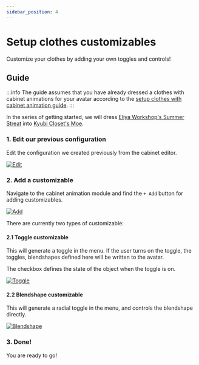 ```yaml
---
sidebar_position: 4
---
```


# Setup clothes customizables

Customize your clothes by adding your own toggles and controls!

## Guide

:::info
The guide assumes that you have already dressed a clothes with cabinet animations for your avatar according to the [setup clothes with cabinet animation guide](setup-clothes-with-cabinet-anim).
:::

In the series of getting started, we will dress [Eliya Workshop's Summer Streat](https://booth.pm/ja/items/4666271) into [Kyubi Closet's Moe](https://kyubihome.booth.pm/items/4667400).

### 1. Edit our previous configuration

Edit the configuration we created previously from the cabinet editor.

[![Edit](/img/setup-customizables-1-edit.png)](/img/setup-customizables-1-edit.png)

### 2. Add a customizable

Navigate to the cabinet animation module and find the `+ Add` button for adding customizables.

[![Add](/img/setup-customizables-2-add.png)](/img/setup-customizables-2-add.png)

There are currently two types of customizable:

#### 2.1 Toggle customizable

This will generate a toggle in the menu. If the user turns on the toggle, the toggles, blendshapes defined here will be written to the avatar.

The checkbox defines the state of the object when the toggle is on.

[![Toggle](/img/setup-customizables-2-toggle.PNG)](/img/setup-customizables-2-toggle.PNG)

#### 2.2 Blendshape customizable

This will generate a radial toggle in the menu, and controls the blendshape directly.

[![Blendshape](/img/setup-customizables-2-bs.PNG)](/img/setup-customizables-2-bs.PNG)

### 3. Done!

You are ready to go!
